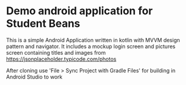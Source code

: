 # Demo android application for Student Beans
This is a simple Android Application written in kotlin with MVVM design pattern and navigator.
It includes a mockup login screen and pictures screen containing titles and images from https://jsonplaceholder.typicode.com/photos

After cloning use 'File > Sync Project with Gradle Files' for building in Android Studio to work
